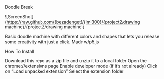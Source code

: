 Doodle Break


![ScreenShot](https://raw.github.com/{bezadenget}/{iml300}/{project2/drawing machine}/{project2/drawing machine})


Basic doodle machine with different colors and shapes that lets you release some creativity with just a click. Made w/p5.js


How To Install

Download this repo as a zip file and unzip it to a local folder
Open the chrome://extensions page
Enable developer mode (if it’s not already)
Click on “Load unpacked extension”
Select the extension folder

